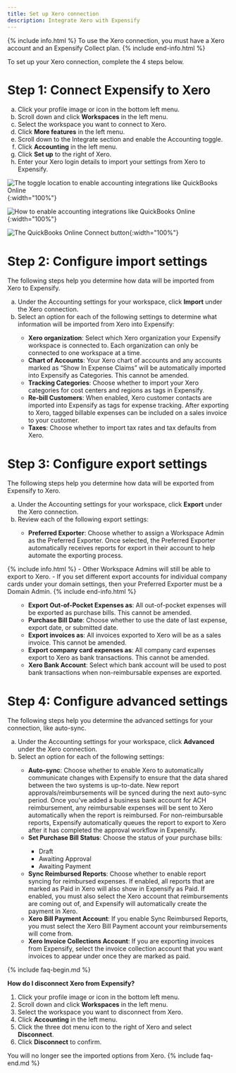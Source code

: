 ```yaml
---
title: Set up Xero connection
description: Integrate Xero with Expensify
---
```

<div id="new-expensify" markdown="1">

{% include info.html %}
To use the Xero connection, you must have a Xero account and an Expensify Collect plan.
{% include end-info.html %}
 
To set up your Xero connection, complete the 4 steps below.

# Step 1: Connect Expensify to Xero

<ol type="a">
   <li>Click your profile image or icon in the bottom left menu.</li>
   <li>Scroll down and click <b>Workspaces</b> in the left menu.</li>
   <li>Select the workspace you want to connect to Xero.</li>
   <li>Click <b>More features</b> in the left menu.</li>
   <li>Scroll down to the Integrate section and enable the Accounting toggle.</li>
   <li>Click <b>Accounting</b> in the left menu.</li>
   <li>Click <b>Set up</b> to the right of Xero.</li>
   <li>Enter your Xero login details to import your settings from Xero to Expensify.</li>
</ol>

![The toggle location to enable accounting integrations like QuickBooks Online]({{site.url}}/assets/images/ExpensifyHelp-Xero-1.png){:width="100%"}

![How to enable accounting integrations like QuickBooks Online]({{site.url}}/assets/images/ExpensifyHelp-Xero-2.png){:width="100%"}

![The QuickBooks Online Connect button]({{site.url}}/assets/images/ExpensifyHelp-Xero-3.png){:width="100%"}

# Step 2: Configure import settings

The following steps help you determine how data will be imported from Xero to Expensify. 

<ol type="a">
   <li>Under the Accounting settings for your workspace, click <b>Import</b> under the Xero connection.</li>
   <li>Select an option for each of the following settings to determine what information will be imported from Xero into Expensify:</li>
       <ul>
           <li><b>Xero organization</b>: Select which Xero organization your Expensify workspace is connected to. Each organization can only be connected to one workspace at a time.</li>
           <li><b>Chart of Accounts</b>: Your Xero chart of accounts and any accounts marked as “Show In Expense Claims” will be automatically imported into Expensify as Categories. This cannot be amended.</li>
           <li><b>Tracking Categories</b>: Choose whether to import your Xero categories for cost centers and regions as tags in Expensify.</li>
           <li><b>Re-bill Customers</b>: When enabled, Xero customer contacts are imported into Expensify as tags for expense tracking. After exporting to Xero, tagged billable expenses can be included on a sales invoice to your customer.</li>
           <li><b>Taxes</b>: Choose whether to import tax rates and tax defaults from Xero.</li>
       </ul>  
</ol>

# Step 3: Configure export settings
The following steps help you determine how data will be exported from Expensify to Xero.

<ol type="a">
   <li>Under the Accounting settings for your workspace, click <b>Export</b> under the Xero connection.</li>
   <li>Review each of the following export settings:</li>
       <ul>
           <li><b>Preferred Exporter</b>: Choose whether to assign a Workspace Admin as the Preferred Exporter. Once selected, the Preferred Exporter automatically receives reports for export in their account to help automate the exporting process.</li>
       </ul>  
</ol> 
{% include info.html %}
- Other Workspace Admins will still be able to export to Xero. 
- If you set different export accounts for individual company cards under your domain settings, then your Preferred Exporter must be a Domain Admin.
{% include end-info.html %}

<ol type="a">
      <ul>
           <li><b>Export Out-of-Pocket Expenses as</b>: All out-of-pocket expenses will be exported as purchase bills. This cannot be amended.</li>
           <li><b>Purchase Bill Date</b>: Choose whether to use the date of last expense, export date, or submitted date.</li>
           <li><b>Export invoices as</b>: All invoices exported to Xero will be as a sales invoice. This cannot be amended.</li>
           <li><b>Export company card expenses as</b>: All company card expenses export to Xero as bank transactions. This cannot be amended.</li>
           <li><b>Xero Bank Account</b>: Select which bank account will be used to post bank transactions when non-reimbursable expenses are exported.</li>
      </ul>
</ol>
 
# Step 4: Configure advanced settings

The following steps help you determine the advanced settings for your connection, like auto-sync.

<ol type="a">
   <li>Under the Accounting settings for your workspace, click <b>Advanced</b> under the Xero connection.</li>
   <li>Select an option for each of the following settings:</li>
      <ul>
           <li><b>Auto-sync</b>: Choose whether to enable Xero to automatically communicate changes with Expensify to ensure that the data shared between the two systems is up-to-date. New report approvals/reimbursements will be synced during the next auto-sync period. Once you’ve added a business bank account for ACH reimbursement, any reimbursable expenses will be sent to Xero automatically when the report is reimbursed. For non-reimbursable reports, Expensify automatically queues the report to export to Xero after it has completed the approval workflow in Expensify.</li>
           <li><b>Set Purchase Bill Status</b>: Choose the status of your purchase bills:</li>
              <ul>
                 <li>Draft</li>
                 <li>Awaiting Approval</li>
                 <li>Awaiting Payment</li>                
              </ul>
           <li><b>Sync Reimbursed Reports</b>: Choose whether to enable report syncing for reimbursed expenses. If enabled, all reports that are marked as Paid in Xero will also show in Expensify as Paid. If enabled, you must also select the Xero account that reimbursements are coming out of, and Expensify will automatically create the payment in Xero.</li>
           <li><b>Xero Bill Payment Account</b>: If you enable Sync Reimbursed Reports, you must select the Xero Bill Payment account your reimbursements will come from.</li>
           <li><b>Xero Invoice Collections Account</b>: If you are exporting invoices from Expensify, select the invoice collection account that you want invoices to appear under once they are marked as paid.</li>
      </ul>
</ol>

{% include faq-begin.md %}

**How do I disconnect Xero from Expensify?**

1. Click your profile image or icon in the bottom left menu.
2. Scroll down and click **Workspaces** in the left menu. 
3. Select the workspace you want to disconnect from Xero. 
4. Click **Accounting** in the left menu.
5. Click the three dot menu icon to the right of Xero and select **Disconnect**.
6. Click **Disconnect** to confirm. 

You will no longer see the imported options from Xero.
{% include faq-end.md %}

</div>
